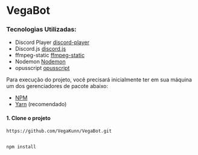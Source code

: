 # VegaBot

### Tecnologias Utilizadas:

- Discord Player [discord-player](https://www.npmjs.com/package/discord-player)
- Discord.js [discord.js](https://discord.js.org/#/)
- ffmpeg-static [ffmpeg-static](https://www.npmjs.com/package/ffmpeg-static)
- Nodemon [Nodemon](https://www.npmjs.com/package/nodemon)
- opusscript [opusscript](https://www.npmjs.com/package/opusscript)

<p>Para execução do projeto, você precisará inicialmente ter em sua máquina um dos gerenciadores de pacote abaixo: </p>

- [NPM](https://www.npmjs.com/)
- [Yarn](https://yarnpkg.com/lang/en/) (recomendado)

<p>

#### 1. Clone o projeto

```
https://github.com/VegaKunn/VegaBot.git
 
 
npm install
 
